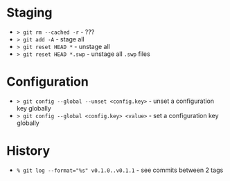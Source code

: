 # Staging

- `> git rm --cached -r` - ??? 
- `> git add -A` - stage all
- `> git reset HEAD *` - unstage all
- `> git reset HEAD *.swp` - unstage all `.swp` files

# Configuration

- `> git config --global --unset <config.key>` - unset a configuration key globally
- `> git config --global <config.key> <value>` - set a configuration key globally

# History
- `% git log --format="%s" v0.1.0..v0.1.1` - see commits between 2 tags

